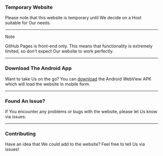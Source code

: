 ### Temporary Website
Please note that this website is temporary until We decide on a Host suitable for Our needs.

---

> [!NOTE]
> GitHub Pages is front-end only. This means that functionality is extremely limited, so don't expect Our website to work perfectly.

---

### Download The Android App
Want to take Us on the go? You can [download](https://google.com/404) the Android WebView APK which will load the website in mobile form.

---

### Found An Issue?
If You encounter any problems or bugs with the website, please let Us know via issues.

---

### Contributing
Have an idea that We could add to the website? Feel free to tell Us via issues!
